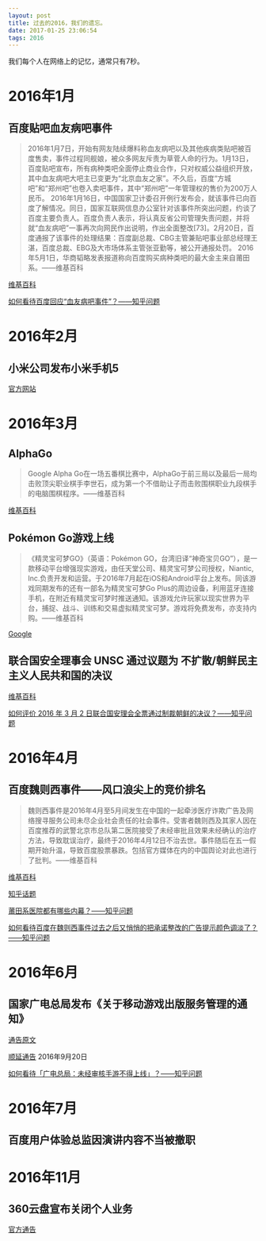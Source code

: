 ```yaml
---
layout: post
title: 过去的2016，我们的遗忘。
date: 2017-01-25 23:06:54
tags: 2016
---
```

我们每个人在网络上的记忆，通常只有7秒。

# 2016年1月

## 百度贴吧血友病吧事件

>2016年1月7日，开始有网友陆续爆料称血友病吧以及其他疾病类贴吧被百度售卖，事件过程同舰娘，被众多网友斥责为草菅人命的行为。1月13日，百度贴吧宣布，所有病种类吧全面停止商业合作，只对权威公益组织开放，其中血友病吧大吧主已变更为“北京血友之家”。不久后，百度“方城吧”和“郑州吧”也卷入卖吧事件，其中“郑州吧”一年管理权的售价为200万人民币。
2016年1月16日，中国国家卫计委召开例行发布会，就该事件已向百度了解情况。同日，国家互联网信息办公室针对该事件所突出问题，约谈了百度主要负责人。百度负责人表示，将认真反省公司管理失责问题，并将就“血友病吧”一事再次向网民作出说明，作出全面整改[73]。2月20日，百度通报了该事件的处理结果：百度副总裁、CBG主管兼贴吧事业部总经理王湛，百度总裁、EBG及大市场体系主管张亚勤等，被公开通报处罚。
2016年5月1日，华商韬略发表报道称向百度购买病种类吧的最大金主来自莆田系。——维基百科

[维基百科](https://zh.wikipedia.org/wiki/%E7%99%BE%E5%BA%A6%E8%B4%B4%E5%90%A7#2016.E5.B9.B4.E8.A1.80.E5.8F.8B.E7.97.85.E5.90.A7.E4.BA.8B.E4.BB.B6)

[如何看待百度回应“血友病吧事件”？——知乎问题](https://www.zhihu.com/question/39383445)

# 2016年2月

## 小米公司发布小米手机5

[官方网站](http://www.mi.com/mi5/)

# 2016年3月

## AlphaGo

>Google Alpha Go在一场五番棋比赛中，AlphaGo于前三局以及最后一局均击败顶尖职业棋手李世石，成为第一个不借助让子而击败围棋职业九段棋手的电脑围棋程序。——维基百科

[维基百科](https://zh.wikipedia.org/wiki/AlphaGo)

## Pokémon Go游戏上线

>《精灵宝可梦GO》（英语：Pokémon GO，台湾旧译“神奇宝贝GO”），是一款移动平台增强现实游戏，由任天堂公司、精灵宝可梦公司授权，Niantic, Inc.负责开发和运营。于2016年7月起在iOS和Android平台上发布。同该游戏同期发布的还有一部名为精灵宝可梦Go Plus的周边设备，利用蓝牙连接手机，在附近有精灵宝可梦时推送通知。该游戏允许玩家以现实世界为平台，捕捉、战斗、训练和交易虚拟精灵宝可梦。游戏将免费发布，亦支持内购。——维基百科

[Google](https://www.google.com.tw/search?q=Pok%C3%A9mon+GO&oq=Pok%C3%A9mon+GO&aqs=chrome..69i57j0l5.408j0j9&sourceid=chrome&ie=UTF-8)

## 联合国安全理事会 UNSC 通过议题为 不扩散/朝鲜民主主义人民共和国的决议

[维基百科](https://zh.wikipedia.org/zh-tw/%E8%81%94%E5%90%88%E5%9B%BD%E5%AE%89%E5%85%A8%E7%90%86%E4%BA%8B%E4%BC%9A%E7%AC%AC2270%E5%8F%B7%E5%86%B3%E8%AE%AE)

[如何评价 2016 年 3 月 2 日联合国安理会全票通过制裁朝鲜的决议？——知乎问题](https://www.zhihu.com/question/40960127)

# 2016年4月

## 百度魏则西事件——风口浪尖上的竞价排名

>魏则西事件是2016年4月至5月间发生在中国的一起牵涉医疗诈欺广告及网络搜寻服务公司未尽企业社会责任的社会事件。受害者魏则西及其家人因在百度推荐的武警北京市总队第二医院接受了未经审批且效果未经确认的治疗方法，导致耽误治疗，最终于2016年4月12日不治去世。事件随后在五一假期开始升温，导致百度股票暴跌。包括官方媒体在内的中国舆论对此也进行了批判。——维基百科

[维基百科](https://zh.wikipedia.org/wiki/%E9%AD%8F%E5%88%99%E8%A5%BF%E4%BA%8B%E4%BB%B6)

[知乎话题](https://www.zhihu.com/topic/20047674/hot)

[莆田系医院都有哪些内幕？——知乎问题](https://www.zhihu.com/question/45219415)

[如何看待百度在魏则西事件过去之后又悄悄的把承诺整改的广告提示颜色调淡了？——知乎问题](https://www.zhihu.com/question/48491508)

# 2016年6月

## 国家广电总局发布《关于移动游戏出版服务管理的通知》

[通告原文](http://xn--79qy5jwte2pa03geqdl6n7lzw6fb55g.xn--fiqs8s/sapprft/contents/6588/298011.shtml)

[顺延通告](http://www.sapprft.gov.cn/sapprft/contents/6588/304951.shtml) 2016年9月20日

[如何看待「广电总局：未经审核手游不得上线」？——知乎问题](https://www.zhihu.com/question/47031380?rf=47034067)

# 2016年7月

## 百度用户体验总监因演讲内容不当被撤职

# 2016年11月

## 360云盘宣布关闭个人业务

[官方通告](https://yunpan.360.cn/upgradeannounce.html)



